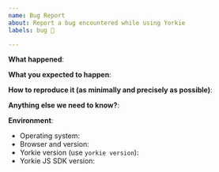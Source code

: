 ```yaml
---
name: Bug Report
about: Report a bug encountered while using Yorkie
labels: bug 🐞

---
```


<!-- Please use this template while reporting a bug and provide as much info as possible. Not doing so may result in your bug not being addressed in a timely manner. Thanks!
-->


**What happened**:

**What you expected to happen**:

**How to reproduce it (as minimally and precisely as possible)**:

**Anything else we need to know?**:

**Environment**:
- Operating system:
- Browser and version:
- Yorkie version (use `yorkie version`):
- Yorkie JS SDK version:
